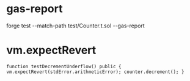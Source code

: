
# gas-report
forge test --match-path test/Counter.t.sol --gas-report

# vm.expectRevert
`
function testDecrementUnderflow() public {
        vm.expectRevert(stdError.arithmeticError);
        counter.decrement();
    }
`